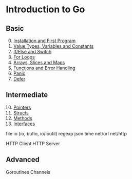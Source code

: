 # Introduction to Go

## Basic

0. [Installation and First Program](0)
1. [Value Types, Variables and Constants](1)
2. [If/Else and Switch](2)
3. [For Loops](3)
4. [Arrays, Slices and Maps](4)
7. [Functions and Error Handling](7)
8. [Panic](8)
9. [Defer](9)

## Intermediate

10. [Pointers](10)
11. [Structs](11)
12. [Methods](12)
13. [Interfaces](13)

file io (io, bufio, io/ioutil)
regexp
json
time
net/url
net/http

HTTP Client
HTTP Server

## Advanced

Goroutines
Channels
